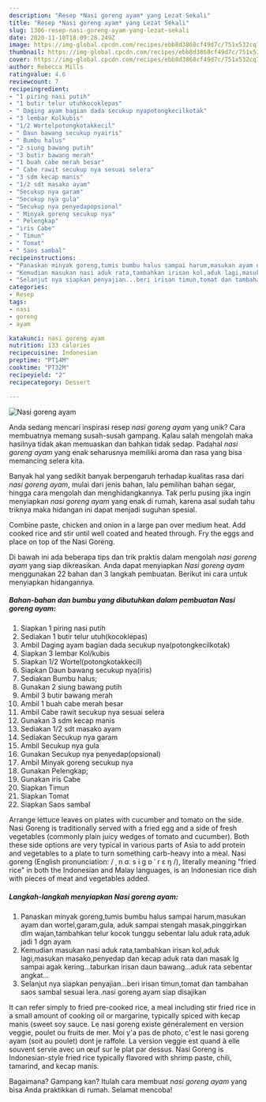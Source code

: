 ```yaml
---
description: "Resep *Nasi goreng ayam* yang Lezat Sekali"
title: "Resep *Nasi goreng ayam* yang Lezat Sekali"
slug: 1306-resep-nasi-goreng-ayam-yang-lezat-sekali
date: 2020-11-10T18:09:28.249Z
image: https://img-global.cpcdn.com/recipes/ebb8d3868cf49d7c/751x532cq70/nasi-goreng-ayam-foto-resep-utama.jpg
thumbnail: https://img-global.cpcdn.com/recipes/ebb8d3868cf49d7c/751x532cq70/nasi-goreng-ayam-foto-resep-utama.jpg
cover: https://img-global.cpcdn.com/recipes/ebb8d3868cf49d7c/751x532cq70/nasi-goreng-ayam-foto-resep-utama.jpg
author: Rebecca Mills
ratingvalue: 4.6
reviewcount: 7
recipeingredient:
- "1 piring nasi putih"
- "1 butir telur utuhkocoklepas"
- " Daging ayam bagian dada secukup nyapotongkecilkotak"
- "3 lembar Kolkubis"
- "1/2 Wortelpotongkotakkecil"
- " Daun bawang secukup nyairis"
- " Bumbu halus"
- "2 siung bawang putih"
- "3 butir bawang merah"
- "1 buah cabe merah besar"
- " Cabe rawit secukup nya sesuai selera"
- "3 sdm kecap manis"
- "1/2 sdt masako ayam"
- "Secukup nya garam"
- "Secukup nya gula"
- "Secukup nya penyedapopsional"
- " Minyak goreng secukup nya"
- " Pelengkap"
- "iris Cabe"
- " Timun"
- " Tomat"
- " Saos sambal"
recipeinstructions:
- "Panaskan minyak goreng,tumis bumbu halus sampai harum,masukan ayam dan wortel,garam,gula, aduk sampai stengah masak,pinggirkan dlm wajan,tambahkan telur kocok tunggu sebentar lalu aduk rata,aduk jadi 1 dgn ayam"
- "Kemudian masukan nasi aduk rata,tambahkan irisan kol,aduk lagi,masukan masako,penyedap dan kecap aduk rata dan masak lg sampai agak kering...taburkan irisan daun bawang...aduk rata sebentar angkat..."
- "Selanjut nya siapkan penyajian...beri irisan timun,tomat dan tambahan saos sambal sesuai lera..nasi goreng ayam siap disajikan"
categories:
- Resep
tags:
- nasi
- goreng
- ayam

katakunci: nasi goreng ayam 
nutrition: 133 calories
recipecuisine: Indonesian
preptime: "PT14M"
cooktime: "PT32M"
recipeyield: "2"
recipecategory: Dessert

---
```



![*Nasi goreng ayam*](https://img-global.cpcdn.com/recipes/ebb8d3868cf49d7c/751x532cq70/nasi-goreng-ayam-foto-resep-utama.jpg)

Anda sedang mencari inspirasi resep *nasi goreng ayam* yang unik? Cara membuatnya memang susah-susah gampang. Kalau salah mengolah maka hasilnya tidak akan memuaskan dan bahkan tidak sedap. Padahal *nasi goreng ayam* yang enak seharusnya memiliki aroma dan rasa yang bisa memancing selera kita.

Banyak hal yang sedikit banyak berpengaruh terhadap kualitas rasa dari *nasi goreng ayam*, mulai dari jenis bahan, lalu pemilihan bahan segar, hingga cara mengolah dan menghidangkannya. Tak perlu pusing jika ingin menyiapkan *nasi goreng ayam* yang enak di rumah, karena asal sudah tahu triknya maka hidangan ini dapat menjadi suguhan spesial.

Combine paste, chicken and onion in a large pan over medium heat. Add cooked rice and stir until well coated and heated through. Fry the eggs and place on top of the Nasi Goreng.


Di bawah ini ada beberapa tips dan trik praktis dalam mengolah *nasi goreng ayam* yang siap dikreasikan. Anda dapat menyiapkan *Nasi goreng ayam* menggunakan 22 bahan dan 3 langkah pembuatan. Berikut ini cara untuk menyiapkan hidangannya.

<!--inarticleads1-->

##### Bahan-bahan dan bumbu yang dibutuhkan dalam pembuatan *Nasi goreng ayam*:

1. Siapkan 1 piring nasi putih
1. Sediakan 1 butir telur utuh(kocoklepas)
1. Ambil  Daging ayam bagian dada secukup nya(potongkecilkotak)
1. Siapkan 3 lembar Kol/kubis
1. Siapkan 1/2 Wortel(potongkotakkecil)
1. Siapkan  Daun bawang secukup nya(iris)
1. Sediakan  Bumbu halus;
1. Gunakan 2 siung bawang putih
1. Ambil 3 butir bawang merah
1. Ambil 1 buah cabe merah besar
1. Ambil  Cabe rawit secukup nya sesuai selera
1. Gunakan 3 sdm kecap manis
1. Sediakan 1/2 sdt masako ayam
1. Sediakan Secukup nya garam
1. Ambil Secukup nya gula
1. Gunakan Secukup nya penyedap(opsional)
1. Ambil  Minyak goreng secukup nya
1. Gunakan  Pelengkap;
1. Gunakan iris Cabe
1. Siapkan  Timun
1. Siapkan  Tomat
1. Siapkan  Saos sambal


Arrange lettuce leaves on plates with cucumber and tomato on the side. Nasi Goreng is traditionally served with a fried egg and a side of fresh vegetables (commonly plain juicy wedges of tomato and cucumber). Both these side options are very typical in various parts of Asia to add protein and vegetables to a plate to turn something carb-heavy into a meal. Nasi goreng (English pronunciation: / ˌ n ɑː s i ɡ ɒ ˈ r ɛ ŋ /), literally meaning &#34;fried rice&#34; in both the Indonesian and Malay languages, is an Indonesian rice dish with pieces of meat and vegetables added. 

<!--inarticleads2-->

##### Langkah-langkah menyiapkan *Nasi goreng ayam*:

1. Panaskan minyak goreng,tumis bumbu halus sampai harum,masukan ayam dan wortel,garam,gula, aduk sampai stengah masak,pinggirkan dlm wajan,tambahkan telur kocok tunggu sebentar lalu aduk rata,aduk jadi 1 dgn ayam
1. Kemudian masukan nasi aduk rata,tambahkan irisan kol,aduk lagi,masukan masako,penyedap dan kecap aduk rata dan masak lg sampai agak kering...taburkan irisan daun bawang...aduk rata sebentar angkat...
1. Selanjut nya siapkan penyajian...beri irisan timun,tomat dan tambahan saos sambal sesuai lera..nasi goreng ayam siap disajikan


It can refer simply to fried pre-cooked rice, a meal including stir fried rice in a small amount of cooking oil or margarine, typically spiced with kecap manis (sweet soy sauce. Le nasi goreng existe généralement en version veggie, poulet ou fruits de mer. Moi y&#39;a pas de photo, c&#39;est le nasi goreng ayam (soit au poulet) dont je raffole. La version veggie est quand à elle souvent servie avec un œuf sur le plat par dessus. Nasi Goreng is Indonesian-style fried rice typically flavored with shrimp paste, chili, tamarind, and kecap manis. 

Bagaimana? Gampang kan? Itulah cara membuat *nasi goreng ayam* yang bisa Anda praktikkan di rumah. Selamat mencoba!
